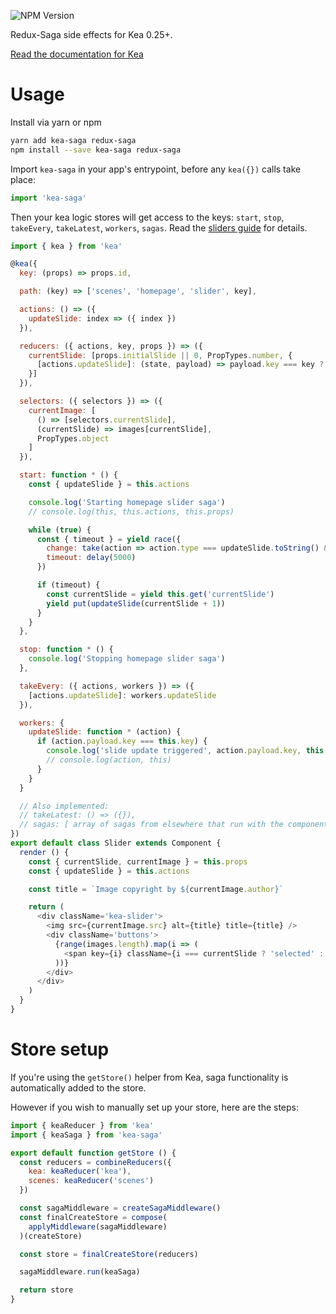 ![NPM Version](https://img.shields.io/npm/v/kea-saga.svg)

Redux-Saga side effects for Kea 0.25+.

[Read the documentation for Kea](https://kea.js.org/)

# Usage

Install via yarn or npm

```sh
yarn add kea-saga redux-saga
npm install --save kea-saga redux-saga
```

Import `kea-saga` in your app's entrypoint, before any `kea({})` calls take place:

```js
import 'kea-saga'
```

Then your kea logic stores will get access to the keys: `start`, `stop`, `takeEvery`, `takeLatest`, `workers`, `sagas`.
Read the [sliders guide](https://kea.js.org/guide/sliders) for details.

```js
import { kea } from 'kea'

@kea({
  key: (props) => props.id,

  path: (key) => ['scenes', 'homepage', 'slider', key],

  actions: () => ({
    updateSlide: index => ({ index })
  }),

  reducers: ({ actions, key, props }) => ({
    currentSlide: [props.initialSlide || 0, PropTypes.number, {
      [actions.updateSlide]: (state, payload) => payload.key === key ? payload.index % images.length : state
    }]
  }),

  selectors: ({ selectors }) => ({
    currentImage: [
      () => [selectors.currentSlide],
      (currentSlide) => images[currentSlide],
      PropTypes.object
    ]
  }),

  start: function * () {
    const { updateSlide } = this.actions

    console.log('Starting homepage slider saga')
    // console.log(this, this.actions, this.props)

    while (true) {
      const { timeout } = yield race({
        change: take(action => action.type === updateSlide.toString() && action.payload.key === this.key),
        timeout: delay(5000)
      })

      if (timeout) {
        const currentSlide = yield this.get('currentSlide')
        yield put(updateSlide(currentSlide + 1))
      }
    }
  },

  stop: function * () {
    console.log('Stopping homepage slider saga')
  },

  takeEvery: ({ actions, workers }) => ({
    [actions.updateSlide]: workers.updateSlide
  }),

  workers: {
    updateSlide: function * (action) {
      if (action.payload.key === this.key) {
        console.log('slide update triggered', action.payload.key, this.key, this.props.id)
        // console.log(action, this)
      }
    }
  }

  // Also implemented:
  // takeLatest: () => ({}),
  // sagas: [ array of sagas from elsewhere that run with the component ],
})
export default class Slider extends Component {
  render () {
    const { currentSlide, currentImage } = this.props
    const { updateSlide } = this.actions

    const title = `Image copyright by ${currentImage.author}`

    return (
      <div className='kea-slider'>
        <img src={currentImage.src} alt={title} title={title} />
        <div className='buttons'>
          {range(images.length).map(i => (
            <span key={i} className={i === currentSlide ? 'selected' : ''} onClick={() => updateSlide(i)} />
          ))}
        </div>
      </div>
    )
  }
}
```

# Store setup

If you're using the `getStore()` helper from Kea, saga functionality is automatically added to the store.

However if you wish to manually set up your store, here are the steps:

```js
import { keaReducer } from 'kea'
import { keaSaga } from 'kea-saga'

export default function getStore () {
  const reducers = combineReducers({
    kea: keaReducer('kea'),
    scenes: keaReducer('scenes')
  })

  const sagaMiddleware = createSagaMiddleware()
  const finalCreateStore = compose(
    applyMiddleware(sagaMiddleware)
  )(createStore)

  const store = finalCreateStore(reducers)

  sagaMiddleware.run(keaSaga)

  return store
}
```
